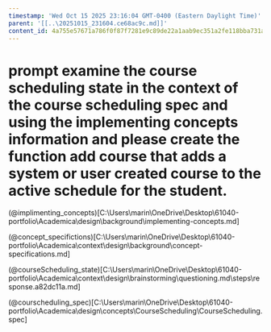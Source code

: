 ```yaml
---
timestamp: 'Wed Oct 15 2025 23:16:04 GMT-0400 (Eastern Daylight Time)'
parent: '[[..\20251015_231604.ce68ac9c.md]]'
content_id: 4a755e57671a786f0f87f7281e9c89de22a1aab9ec351a2fe118bba731adf8b8
---
```


# prompt examine the course scheduling state in the context of the course scheduling spec and using the implementing concepts information and please create the function add course that adds a system or user created course to the active schedule for the student.

(@implimenting\_concepts)\[C:\Users\marin\OneDrive\Desktop\61040-portfolio\Academica\design\background\implementing-concepts.md]

(@concept\_specifictions)\[C:\Users\marin\OneDrive\Desktop\61040-portfolio\Academica\context\design\background\concept-specifications.md]

(@courseScheduling\_state)\[C:\Users\marin\OneDrive\Desktop\61040-portfolio\Academica\context\design\brainstorming\questioning.md\steps\response.a82dc11a.md]

(@courscheduling\_spec)\[C:\Users\marin\OneDrive\Desktop\61040-portfolio\Academica\design\concepts\CourseScheduling\CourseScheduling.spec]

